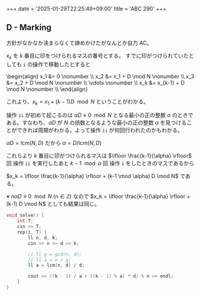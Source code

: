 +++
date = '2025-01-29T22:25:49+09:00'
title = 'ABC 290'
+++

## D - Marking

方針がなかなか決まらなくて諦めかけたがなんとか自力 AC。

$x_k$ を $k$ 番目に印をつけられるマスの番号とする。
すでに印がつけられていたとしても `i` の操作で移動したとすると

<!-- dprint-ignore -->
\begin{align}
x_1 &= 0 \nonumber \\\\
x_2 &= x_1 + D \mod N \nonumber \\\\
x_3 &= x_2 + D \mod N \nonumber \\\\
\vdots  \nonumber \\\\
x_k &= x_{k-1} + D \mod N \nonumber \\\\
\end{align}

これより、$x_k = x_1 + (k-1)D \mod N$ ということがわかる。

操作 `ii` が初めて起こるのは $\alpha D \equiv 0 \mod N$ となる最小の正の整数 $\alpha$ のときである。すなわち、$\alpha D$ が $N$ の倍数となるような最小の正の整数 $\alpha$ を見つけることができれば周期がわかる。よって操作 `ii` が何回行われたのかもわかる。

$\alpha D = \mathrm{lcm} (N, D)$ だから $\alpha = D / \mathrm{lcm}(N, D)$

これらより $k$ 番目に印がつけられるマスは $\lfloor \frac{k-1}{\alpha} \rfloor$ 回 操作 `ii` を実行したあと $k-1 \mod \alpha$ 回 操作 `i` をしたときのマスであるから

$x_k = \lfloor \frac{k-1}{\alpha} \rfloor + (k-1 \mod \alpha) D \mod N$ である。

※ $n\alpha D \equiv 0 \mod N~ (n \in \mathbb{Z})$ なので $x_k = \lfloor \frac{k-1}{\alpha} \rfloor + (k-1) D \mod N$ としても結果は同じ。

```cpp
void solve() {
    int T;
    cin >> T;
    rep(i, T) {
        ll n, d, k;
        cin >> n >> d >> k;

        // ll g = gcd(n, d);
        // ll a = n / g;
        ll a = lcm(n, d) / d;

        cout << ((k - 1) / a + ((k - 1) % a) * d) % n << endl;
    }
}
```
